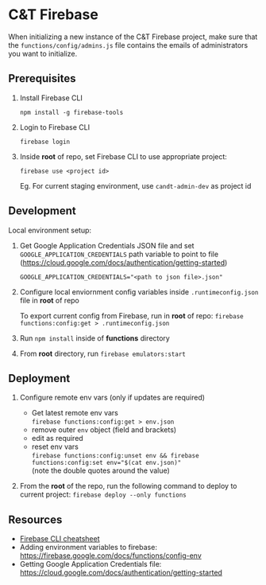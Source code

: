 # C&T Firebase

When initializing a new instance of the C&T Firebase project, make sure that the `functions/config/admins.js` file contains the emails of administrators you want to initialize.

## Prerequisites

1. Install Firebase CLI

   `npm install -g firebase-tools`

2. Login to Firebase CLI

   `firebase login`

3. Inside **root** of repo, set Firebase CLI to use appropriate project:

   `firebase use <project id>`

   Eg. For current staging environment, use `candt-admin-dev` as project id

## Development

Local environment setup:

1. Get Google Application Credentials JSON file and set `GOOGLE_APPLICATION_CREDENTIALS` path variable to point to file (https://cloud.google.com/docs/authentication/getting-started)

   `GOOGLE_APPLICATION_CREDENTIALS="<path to json file>.json"`

2. Configure local enviornment config variables inside `.runtimeconfig.json` file in **root** of repo

   To export current config from Firebase, run in **root** of repo: `firebase functions:config:get > .runtimeconfig.json`

3. Run `npm install` inside of **functions** directory
4. From **root** directory, run `firebase emulators:start`

## Deployment

1. Configure remote env vars (only if updates are required)
   - Get latest remote env vars<br/>
   `firebase functions:config:get > env.json`
   - remove outer `env` object (field and brackets)
   - edit as required
   - reset env vars<br/>`firebase functions:config:unset env && firebase functions:config:set env="$(cat env.json)"`<br/>(note the double quotes around the value)
      
2. From the **root** of the repo, run the following command to deploy to current project:
   `firebase deploy --only functions`

## Resources

- [Firebase CLI cheatsheet](https://dev.to/rajeshkumaravel/google-firebase-functions-setting-and-accessing-environment-variable-1gn2)
- Adding environment variables to firebase: https://firebase.google.com/docs/functions/config-env
- Getting Google Application Credentials file: https://cloud.google.com/docs/authentication/getting-started

